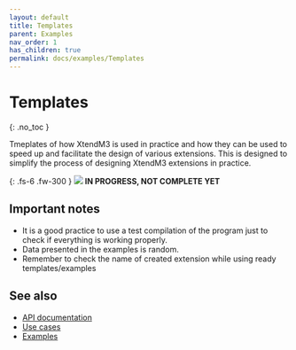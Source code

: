 ```yaml
---
layout: default
title: Templates
parent: Examples
nav_order: 1
has_children: true
permalink: docs/examples/Templates
---
```


# Templates
{: .no_toc }

Tmeplates of how XtendM3 is used in practice and how they can be used to speed up and facilitate the design of various extensions. This is designed to simplify the process of designing XtendM3 extensions in practice.

{: .fs-6 .fw-300 }
![](../../../assets/images/warning-24px.svg) **️IN PROGRESS, NOT COMPLETE YET**


 
## Important notes
- It is a good practice to use a test compilation of the program just to check if everything is working properly.
- Data presented in the examples is random.
- Remember to check the name of created extension while using ready templates/examples
 
 
## See also
- [API documentation](../../../documentation/api-specification)
- [Use cases](../../../examples/use-cases)
- [Examples](../../../examples)


